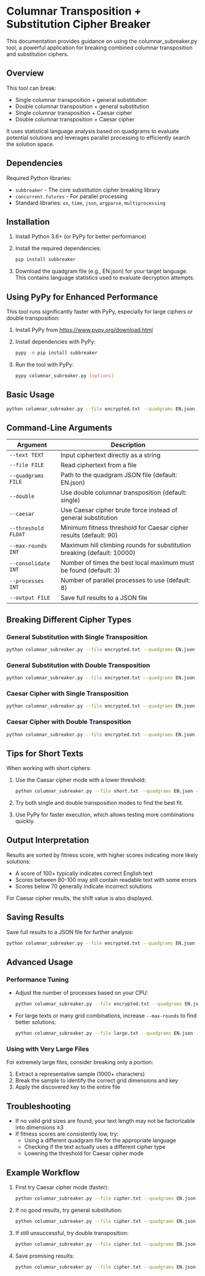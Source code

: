 # Columnar Transposition + Substitution Cipher Breaker

This documentation provides guidance on using the columnar_subreaker.py tool, a powerful application for breaking combined columnar transposition and substitution ciphers.

## Overview

This tool can break:
- Single columnar transposition + general substitution
- Double columnar transposition + general substitution
- Single columnar transposition + Caesar cipher
- Double columnar transposition + Caesar cipher

It uses statistical language analysis based on quadgrams to evaluate potential solutions and leverages parallel processing to efficiently search the solution space.

## Dependencies

Required Python libraries:
- `subbreaker` - The core substitution cipher breaking library
- `concurrent.futures` - For parallel processing
- Standard libraries: `os`, `time`, `json`, `argparse`, `multiprocessing`

## Installation

1. Install Python 3.6+ (or PyPy for better performance)

2. Install the required dependencies:
   ```bash
   pip install subbreaker
   ```

3. Download the quadgram file (e.g., EN.json) for your target language. This contains language statistics used to evaluate decryption attempts.

## Using PyPy for Enhanced Performance

This tool runs significantly faster with PyPy, especially for large ciphers or double transposition:

1. Install PyPy from https://www.pypy.org/download.html

2. Install dependencies with PyPy:
   ```bash
   pypy -m pip install subbreaker
   ```

3. Run the tool with PyPy:
   ```bash
   pypy columnar_subreaker.py [options]
   ```

## Basic Usage

```bash
python columnar_subreaker.py --file encrypted.txt --quadgrams EN.json
```

## Command-Line Arguments

| Argument | Description |
|----------|-------------|
| `--text TEXT` | Input ciphertext directly as a string |
| `--file FILE` | Read ciphertext from a file |
| `--quadgrams FILE` | Path to the quadgram JSON file (default: EN.json) |
| `--double` | Use double columnar transposition (default: single) |
| `--caesar` | Use Caesar cipher brute force instead of general substitution |
| `--threshold FLOAT` | Minimum fitness threshold for Caesar cipher results (default: 90) |
| `--max-rounds INT` | Maximum hill climbing rounds for substitution breaking (default: 10000) |
| `--consolidate INT` | Number of times the best local maximum must be found (default: 3) |
| `--processes INT` | Number of parallel processes to use (default: 8) |
| `--output FILE` | Save full results to a JSON file |

## Breaking Different Cipher Types

### General Substitution with Single Transposition
```bash
python columnar_subreaker.py --file encrypted.txt --quadgrams EN.json
```

### General Substitution with Double Transposition
```bash
python columnar_subreaker.py --file encrypted.txt --quadgrams EN.json --double
```

### Caesar Cipher with Single Transposition
```bash
python columnar_subreaker.py --file encrypted.txt --quadgrams EN.json --caesar
```

### Caesar Cipher with Double Transposition
```bash
python columnar_subreaker.py --file encrypted.txt --quadgrams EN.json --caesar --double
```

## Tips for Short Texts

When working with short ciphers:

1. Use the Caesar cipher mode with a lower threshold:
   ```bash
   python columnar_subreaker.py --file short.txt --quadgrams EN.json --caesar --threshold 70
   ```

2. Try both single and double transposition modes to find the best fit.

3. Use PyPy for faster execution, which allows testing more combinations quickly.

## Output Interpretation

Results are sorted by fitness score, with higher scores indicating more likely solutions:
- A score of 100+ typically indicates correct English text
- Scores between 80-100 may still contain readable text with some errors
- Scores below 70 generally indicate incorrect solutions

For Caesar cipher results, the shift value is also displayed.

## Saving Results

Save full results to a JSON file for further analysis:

```bash
python columnar_subreaker.py --file encrypted.txt --quadgrams EN.json --output results.json
```

## Advanced Usage

### Performance Tuning

- Adjust the number of processes based on your CPU:
  ```bash
  python columnar_subreaker.py --file encrypted.txt --quadgrams EN.json --processes 4
  ```

- For large texts or many grid combinations, increase `--max-rounds` to find better solutions:
  ```bash
  python columnar_subreaker.py --file large.txt --quadgrams EN.json --max-rounds 20000
  ```

### Using with Very Large Files

For extremely large files, consider breaking only a portion:

1. Extract a representative sample (1000+ characters)
2. Break the sample to identify the correct grid dimensions and key
3. Apply the discovered key to the entire file

## Troubleshooting

- If no valid grid sizes are found, your text length may not be factorizable into dimensions ≥3
- If fitness scores are consistently low, try:
  - Using a different quadgram file for the appropriate language
  - Checking if the text actually uses a different cipher type
  - Lowering the threshold for Caesar cipher mode

## Example Workflow

1. First try Caesar cipher mode (faster):
   ```bash
   python columnar_subreaker.py --file cipher.txt --quadgrams EN.json --caesar --threshold 80
   ```

2. If no good results, try general substitution:
   ```bash
   python columnar_subreaker.py --file cipher.txt --quadgrams EN.json
   ```

3. If still unsuccessful, try double transposition:
   ```bash
   python columnar_subreaker.py --file cipher.txt --quadgrams EN.json --double
   ```

4. Save promising results:
   ```bash
   python columnar_subreaker.py --file cipher.txt --quadgrams EN.json --caesar --output results.json
   ```